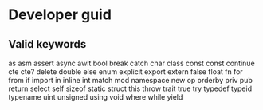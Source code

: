 # Developer guid
## Valid keywords 
as
asm
assert
async
awit
bool
break
catch
char
class
const
const
continue
cte
cte?
delete
double
else
enum
explicit
export
extern
false
float
fn
for
from
if
import
in
inline
int
match
mod
namespace
new
op
orderby
priv
pub
return
select
self
sizeof
static
struct
this
throw
trait
true
try
typedef
typeid
typename
uint
unsigned
using
void
where
while
yield
